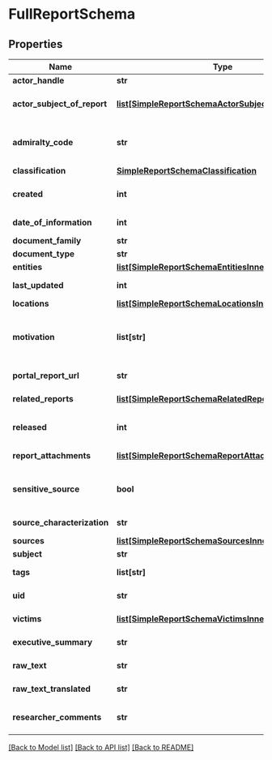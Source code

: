 # FullReportSchema


## Properties
Name | Type | Description | Notes
------------ | ------------- | ------------- | -------------
**actor_handle** | **str** | Actor&#39;s handle | [optional] 
**actor_subject_of_report** | [**list[SimpleReportSchemaActorSubjectOfReportInner]**](SimpleReportSchemaActorSubjectOfReportInner.md) | List of actors mentioned in report subject. | [optional] 
**admiralty_code** | **str** | Code as described [here](http://en.wikipedia.org/wiki/Admiralty_code). All Fintel reports have admiraltyCode&#x3D;&#x60;A1&#x60;. | [optional] 
**classification** | [**SimpleReportSchemaClassification**](SimpleReportSchemaClassification.md) |  | [optional] 
**created** | **int** | Date the report was &#x60;created&#x60; as Epoch Time. | [optional] 
**date_of_information** | **int** | Date of information as Epoch Time. | [optional] 
**document_family** | **str** | Document family. | [optional] 
**document_type** | **str** | Document type. | [optional] 
**entities** | [**list[SimpleReportSchemaEntitiesInner]**](SimpleReportSchemaEntitiesInner.md) | List of entities. | [optional] 
**last_updated** | **int** | Last modification date as Epoch Time. | [optional] 
**locations** | [**list[SimpleReportSchemaLocationsInner]**](SimpleReportSchemaLocationsInner.md) | Report &#x60;locations&#x60;. | [optional] 
**motivation** | **list[str]** | Actor&#39;s &#x60;motivation&#x60;. CC for Cyber Crime, CE for Cyber Espionage, HA for Hacktivism. | [optional] 
**portal_report_url** | **str** | URL to the report on the portal. | 
**related_reports** | [**list[SimpleReportSchemaRelatedReportsInner]**](SimpleReportSchemaRelatedReportsInner.md) | List of related reports. | [optional] 
**released** | **int** | Date the report was &#x60;released&#x60; as Epoch Time. | [optional] 
**report_attachments** | [**list[SimpleReportSchemaReportAttachmentsInner]**](SimpleReportSchemaReportAttachmentsInner.md) | List of report attachments. | [optional] 
**sensitive_source** | **bool** | Indicates if the document contains sensitive source derived information. | [optional] 
**source_characterization** | **str** | Source characterization. | [optional] 
**sources** | [**list[SimpleReportSchemaSourcesInner]**](SimpleReportSchemaSourcesInner.md) | List of &#x60;sources&#x60;. | [optional] 
**subject** | **str** | Report&#39;s &#x60;subject&#x60;. | 
**tags** | **list[str]** | Report&#39;s assigned &#x60;tags&#x60;. | [optional] 
**uid** | **str** | Unique report identifier. | 
**victims** | [**list[SimpleReportSchemaVictimsInner]**](SimpleReportSchemaVictimsInner.md) | Purported victims list. | [optional] 
**executive_summary** | **str** | Executive summary in HTML format. | [optional] 
**raw_text** | **str** | Raw text in HTML format. | [optional] 
**raw_text_translated** | **str** | Translated text in HTML format. | [optional] 
**researcher_comments** | **str** | Researcher&#39;s comments in HTML format. | [optional] 

[[Back to Model list]](../README.md#documentation-for-models) [[Back to API list]](../README.md#documentation-for-api-endpoints) [[Back to README]](../README.md)


